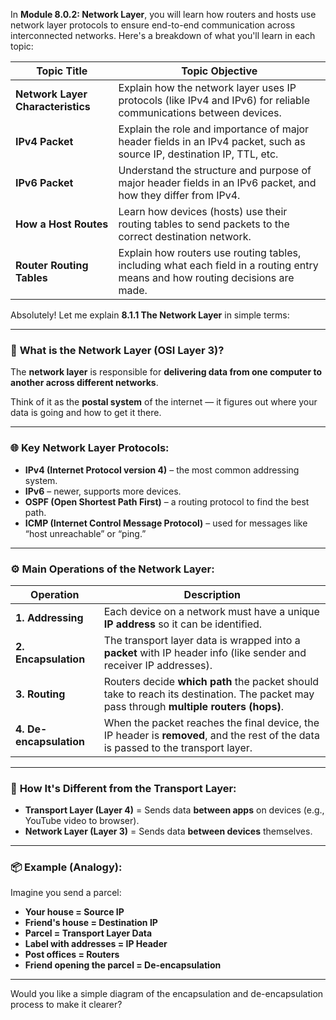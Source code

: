 In **Module 8.0.2: Network Layer**, you will learn how routers and hosts use network layer protocols to ensure end-to-end communication across interconnected networks. Here's a breakdown of what you'll learn in each topic:

| **Topic Title**                   | **Topic Objective**                                                                                                            |
| --------------------------------- | ------------------------------------------------------------------------------------------------------------------------------ |
| **Network Layer Characteristics** | Explain how the network layer uses IP protocols (like IPv4 and IPv6) for reliable communications between devices.              |
| **IPv4 Packet**                   | Explain the role and importance of major header fields in an IPv4 packet, such as source IP, destination IP, TTL, etc.         |
| **IPv6 Packet**                   | Understand the structure and purpose of major header fields in an IPv6 packet, and how they differ from IPv4.                  |
| **How a Host Routes**             | Learn how devices (hosts) use their routing tables to send packets to the correct destination network.                         |
| **Router Routing Tables**         | Explain how routers use routing tables, including what each field in a routing entry means and how routing decisions are made. |

Absolutely! Let me explain **8.1.1 The Network Layer** in simple terms:

---

### 🧠 **What is the Network Layer (OSI Layer 3)?**

The **network layer** is responsible for **delivering data from one computer to another across different networks**.

Think of it as the **postal system** of the internet — it figures out where your data is going and how to get it there.

---

### 🌐 **Key Network Layer Protocols:**

* **IPv4 (Internet Protocol version 4)** – the most common addressing system.
* **IPv6** – newer, supports more devices.
* **OSPF (Open Shortest Path First)** – a routing protocol to find the best path.
* **ICMP (Internet Control Message Protocol)** – used for messages like “host unreachable” or “ping.”

---

### ⚙️ **Main Operations of the Network Layer:**

| Operation               | Description                                                                                                                             |
| ----------------------- | --------------------------------------------------------------------------------------------------------------------------------------- |
| **1. Addressing**       | Each device on a network must have a unique **IP address** so it can be identified.                                                     |
| **2. Encapsulation**    | The transport layer data is wrapped into a **packet** with IP header info (like sender and receiver IP addresses).                      |
| **3. Routing**          | Routers decide **which path** the packet should take to reach its destination. The packet may pass through **multiple routers (hops)**. |
| **4. De-encapsulation** | When the packet reaches the final device, the IP header is **removed**, and the rest of the data is passed to the transport layer.      |

---

### 🔄 **How It's Different from the Transport Layer:**

* **Transport Layer (Layer 4)** = Sends data **between apps** on devices (e.g., YouTube video to browser).
* **Network Layer (Layer 3)** = Sends data **between devices** themselves.

---

### 📦 Example (Analogy):

Imagine you send a parcel:

* **Your house = Source IP**
* **Friend's house = Destination IP**
* **Parcel = Transport Layer Data**
* **Label with addresses = IP Header**
* **Post offices = Routers**
* **Friend opening the parcel = De-encapsulation**

---

Would you like a simple diagram of the encapsulation and de-encapsulation process to make it clearer?
